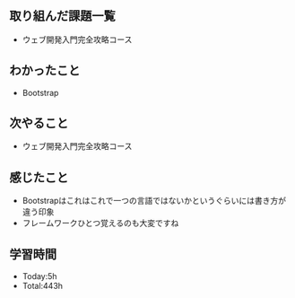 ## 取り組んだ課題一覧
- ウェブ開発入門完全攻略コース
## わかったこと
- Bootstrap
## 次やること
- ウェブ開発入門完全攻略コース
## 感じたこと
- Bootstrapはこれはこれで一つの言語ではないかというぐらいには書き方が違う印象
- フレームワークひとつ覚えるのも大変ですね
## 学習時間
- Today:5h
- Total:443h

